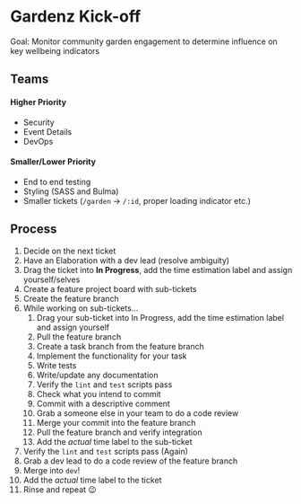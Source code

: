 # Gardenz Kick-off

Goal: Monitor community garden engagement to determine influence on key wellbeing indicators

## Teams

#### Higher Priority
- Security
- Event Details
- DevOps

#### Smaller/Lower Priority
- End to end testing
- Styling (SASS and Bulma)
- Smaller tickets (`/garden` -> `/:id`, proper loading indicator etc.)


## Process

1. Decide on the next ticket
1. Have an Elaboration with a dev lead (resolve ambiguity)
1. Drag the ticket into **In Progress**, add the time estimation label and assign yourself/selves
1. Create a feature project board with sub-tickets
1. Create the feature branch
1. While working on sub-tickets...
    1. Drag your sub-ticket into In Progress, add the time estimation label and assign yourself
    1. Pull the feature branch
    1. Create a task branch from the feature branch
    1. Implement the functionality for your task
    1. Write tests
    1. Write/update any documentation
    1. Verify the `lint` and `test` scripts pass
    1. Check what you intend to commit
    1. Commit with a descriptive comment
    1. Grab a someone else in your team to do a code review
    1. Merge your commit into the feature branch
    1. Pull the feature branch and verify integration
    1. Add the _actual_ time label to the sub-ticket
1. Verify the `lint` and `test` scripts pass (Again)
1. Grab a dev lead to do a code review of the feature branch
1. Merge into `dev`!
1. Add the _actual_ time label to the ticket
1. Rinse and repeat :wink:
